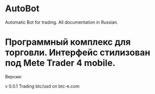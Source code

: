AutoBot
=======
Automatic Bot for trading. All documentation in Russian.

Программный комплекс для торговли. Интерфейс стилизован под Mete Trader 4 mobile.
=======
Версии:

v 0.0.1 Trading btc/usd on btc-e.com
